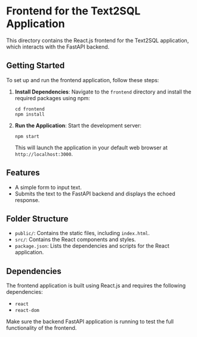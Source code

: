 # Frontend for the Text2SQL Application

This directory contains the React.js frontend for the Text2SQL application, which interacts with the FastAPI backend.

## Getting Started

To set up and run the frontend application, follow these steps:

1. **Install Dependencies**: Navigate to the `frontend` directory and install the required packages using npm:

   ```
   cd frontend
   npm install
   ```

2. **Run the Application**: Start the development server:

   ```
   npm start
   ```

   This will launch the application in your default web browser at `http://localhost:3000`.

## Features

- A simple form to input text.
- Submits the text to the FastAPI backend and displays the echoed response.

## Folder Structure

- `public/`: Contains the static files, including `index.html`.
- `src/`: Contains the React components and styles.
- `package.json`: Lists the dependencies and scripts for the React application.

## Dependencies

The frontend application is built using React.js and requires the following dependencies:

- `react`
- `react-dom`

Make sure the backend FastAPI application is running to test the full functionality of the frontend.